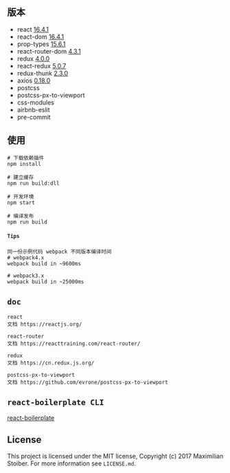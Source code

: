 ## 版本

- react [16.4.1]()
- react-dom [16.4.1]()
- prop-types [15.6.1]()
- react-router-dom [4.3.1]()
- redux [4.0.0]()
- react-redux [5.0.7]()
- redux-thunk [2.3.0]()
- axios [0.18.0]()
- postcss []()
- postcss-px-to-viewport
- css-modules
- airbnb-eslit
- pre-commit

## 使用

```shell
# 下载依赖插件
npm install

# 建立缓存
npm run build:dll

# 开发环境
npm start

# 编译发布
npm run build
```

#### `Tips`

```shell
同一份示例代码 webpack 不同版本编译时间
# webpack4.x
webpack build in ~9600ms

# webpack3.x
webpack build in ~25000ms
```

## `doc`

```
react
文档 https://reactjs.org/

react-router
文档 https://reacttraining.com/react-router/

redux
文档 https://cn.redux.js.org/

postcss-px-to-viewport
文档 https://github.com/evrone/postcss-px-to-viewport
```


## `react-boilerplate CLI`


[react-boilerplate](https://github.com/react-boilerplate/react-boilerplate)


## License

This project is licensed under the MIT license, Copyright (c) 2017 Maximilian
Stoiber. For more information see `LICENSE.md`.
